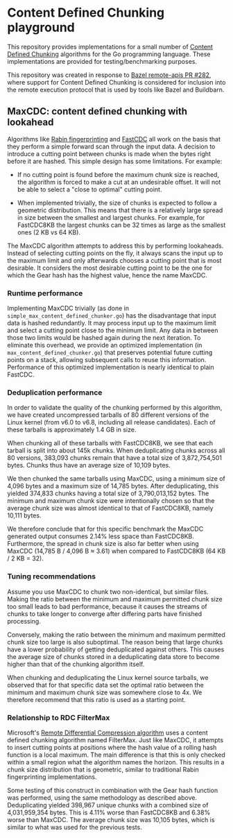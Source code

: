 # Content Defined Chunking playground

This repository provides implementations for a small number of
[Content Defined Chunking](https://en.wikipedia.org/wiki/Rolling_hash)
algorithms for the Go programming language. These implementations are
provided for testing/benchmarking purposes.

This repository was created in response to
[Bazel remote-apis PR #282](https://github.com/bazelbuild/remote-apis/pull/282),
where support for Content Defined Chunking is considered for inclusion
into the remote execution protocol that is used by tools like Bazel and
Buildbarn.

## MaxCDC: content defined chunking with lookahead

Algorithms like [Rabin fingerprinting](https://github.com/fd0/rabin-cdc)
and [FastCDC](https://www.usenix.org/conference/atc16/technical-sessions/presentation/xia)
all work on the basis that they perform a simple forward scan through
the input data. A decision to introduce a cutting point between chunks
is made when the bytes right before it are hashed. This simple design
has some limitations. For example:

- If no cutting point is found before the maximum chunk size is reached,
  the algorithm is forced to make a cut at an undesirable offset. It
  will not be able to select a "close to optimal" cutting point.

- When implemented trivially, the size of chunks is expected to follow a
  geometric distribution. This means that there is a relatively large
  spread in size between the smallest and largest chunks. For example,
  for FastCDC8KB the largest chunks can be 32 times as large as the
  smallest ones (2 KB vs 64 KB).

The MaxCDC algorithm attempts to address this by performing lookaheads.
Instead of selecting cutting points on the fly, it always scans the
input up to the maximum limit and only afterwards chooses a cutting
point that is most desirable. It considers the most desirable cutting
point to be the one for which the Gear hash has the highest value, hence
the name MaxCDC.

### Runtime performance

Implementing MaxCDC trivially (as done in
`simple_max_content_defined_chunker.go`) has the disadvantage that input
data is hashed redundantly. It may process input up to the maximum limit
and select a cutting point close to the minimum limit. Any data in
between those two limits would be hashed again during the next
iteration. To eliminate this overhead, we provide an optimized
implementation (in `max_content_defined_chunker.go`) that preserves
potential future cutting points on a stack, allowing subsequent calls to
reuse this information. Performance of this optimized implementation is
nearly identical to plain FastCDC.

### Deduplication performance

In order to validate the quality of the chunking performed by this
algorithm, we have created uncompressed tarballs of 80 different
versions of the Linux kernel (from v6.0 to v6.8, including all release
candidates). Each of these tarballs is approximately 1.4 GB in size.

When chunking all of these tarballs with FastCDC8KB, we see that each
tarball is split into about 145k chunks. When deduplicating chunks
across all 80 versions, 383,093 chunks remain that have a total size of
3,872,754,501 bytes. Chunks thus have an average size of 10,109 bytes.

We then chunked the same tarballs using MaxCDC, using a minimum size of
4,096 bytes and a maximum size of 14,785 bytes. After deduplicating,
this yielded 374,833 chunks having a total size of 3,790,013,152 bytes.
The minimum and maximum chunk size were intentionally chosen so that the
average chunk size was almost identical to that of FastCDC8KB, namely
10,111 bytes.

We therefore conclude that for this specific benchmark the MaxCDC
generated output consumes 2.14% less space than FastCDC8KB. Furthermore,
the spread in chunk size is also far better when using MaxCDC (14,785
B / 4,096 B ≈ 3.61) when compared to FastCDC8KB (64 KB / 2 KB = 32).

### Tuning recommendations

Assume you use MaxCDC to chunk two non-identical, but similar files.
Making the ratio between the minimum and maximum permitted chunk size
too small leads to bad performance, because it causes the streams of
chunks to take longer to converge after differing parts have finished
processing.

Conversely, making the ratio between the minimum and maximum permitted
chunk size too large is also suboptimal. The reason being that large
chunks have a lower probability of getting deduplicated against others.
This causes the average size of chunks stored in a deduplicating data
store to become higher than that of the chunking algorithm itself.

When chunking and deduplicating the Linux kernel source tarballs, we
observed that for that specific data set the optimal ratio between the
minimum and maximum chunk size was somewhere close to 4x. We therefore
recommend that this ratio is used as a starting point.

### Relationship to RDC FilterMax

Microsoft's [Remote Differential Compression algorithm](https://learn.microsoft.com/en-us/openspecs/windows_protocols/ms-rdc)
uses a content defined chunking algorithm named FilterMax. Just like
MaxCDC, it attempts to insert cutting points at positions where the hash
value of a rolling hash function is a local maximum. The main difference
is that this is only checked within a small region what the algorithm
names the horizon. This results in a chunk size distribution that is
geometric, similar to traditional Rabin fingerprinting implementations.

Some testing of this construct in combination with the Gear hash
function was performed, using the same methodology as described above.
Deduplicating yielded 398,967 unique chunks with a combined size of
4,031,959,354 bytes. This is 4.11% worse than FastCDC8KB and 6.38% worse
than MaxCDC. The average chunk size was 10,105 bytes, which is similar
to what was used for the previous tests.
